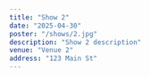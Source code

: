 ```yaml
---
title: "Show 2"
date: "2025-04-30"
poster: "/shows/2.jpg"
description: "Show 2 description"
venue: "Venue 2"
address: "123 Main St"
---
```

